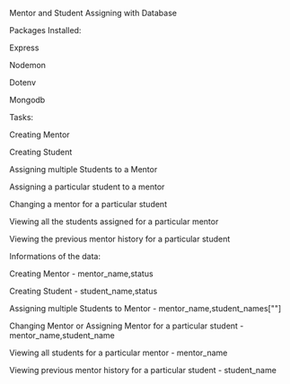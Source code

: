 Mentor and Student Assigning with Database

Packages Installed:

Express

Nodemon

Dotenv

Mongodb

Tasks:

Creating Mentor

Creating Student

Assigning multiple Students to a Mentor

Assigning a particular student to a mentor

Changing a mentor for a particular student

Viewing all the students assigned for a particular mentor

Viewing the previous mentor history for a particular student

Informations of the data:

Creating Mentor - mentor_name,status

Creating Student - student_name,status

Assigning multiple Students to Mentor - mentor_name,student_names[""]

Changing Mentor or Assigning Mentor for a particular student - mentor_name,student_name

Viewing all students for a particular mentor - mentor_name

Viewing previous mentor history for a particular student - student_name


